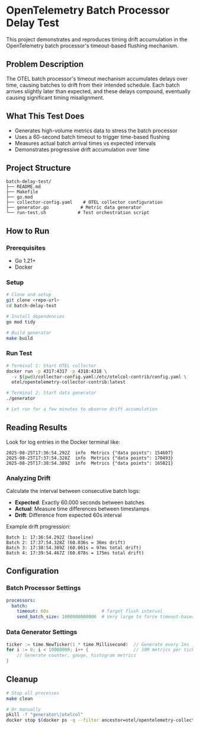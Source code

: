 # OpenTelemetry Batch Processor Delay Test

This project demonstrates and reproduces timing drift accumulation in the OpenTelemetry batch processor's timeout-based flushing mechanism.

## Problem Description

The OTEL batch processor's timeout mechanism accumulates delays over time, causing batches to drift from their intended schedule. Each batch arrives slightly later than expected, and these delays compound, eventually causing significant timing misalignment.

## What This Test Does

- Generates high-volume metrics data to stress the batch processor
- Uses a 60-second batch timeout to trigger time-based flushing
- Measures actual batch arrival times vs expected intervals
- Demonstrates progressive drift accumulation over time

## Project Structure

```
batch-delay-test/
├── README.md
├── Makefile
├── go.mod
├── collector-config.yaml    # OTEL collector configuration
├── generator.go            # Metric data generator
└── run-test.sh            # Test orchestration script
```

## How to Run

### Prerequisites
- Go 1.21+
- Docker

### Setup
```bash
# Clone and setup
git clone <repo-url>
cd batch-delay-test

# Install dependencies
go mod tidy

# Build generator
make build
```

### Run Test
```bash
# Terminal 1: Start OTEL collector
docker run -p 4317:4317 -p 4318:4318 \
  -v $(pwd)/collector-config.yaml:/etc/otelcol-contrib/config.yaml \
  otel/opentelemetry-collector-contrib:latest

# Terminal 2: Start data generator
./generator

# Let run for a few minutes to observe drift accumulation
```

## Reading Results

Look for log entries in the Docker terminal like:
```
2025-08-25T17:36:54.292Z  info  Metrics {"data points": 154607}
2025-08-25T17:37:54.328Z  info  Metrics {"data points": 170493}
2025-08-25T17:38:54.389Z  info  Metrics {"data points": 165821}
```

### Analyzing Drift

Calculate the interval between consecutive batch logs:
- **Expected**: Exactly 60.000 seconds between batches
- **Actual**: Measure time differences between timestamps
- **Drift**: Difference from expected 60s interval

Example drift progression:
```
Batch 1: 17:36:54.292Z (baseline)
Batch 2: 17:37:54.328Z (60.036s = 36ms drift)
Batch 3: 17:38:54.389Z (60.061s = 97ms total drift)
Batch 4: 17:39:54.467Z (60.078s = 175ms total drift)
```

## Configuration

### Batch Processor Settings
```yaml
processors:
  batch:
    timeout: 60s                    # Target flush interval
    send_batch_size: 1000000000000  # Very large to force timeout-based flushing
```

### Data Generator Settings
```go
ticker := time.NewTicker(1 * time.Millisecond)  // Generate every 1ms
for i := 0; i < 10000000; i++ {                 // 10M metrics per tick
    // Generate counter, gauge, histogram metrics
}
```


## Cleanup

```bash
# Stop all processes
make clean

# Or manually
pkill -f "generator\|otelcol"
docker stop $(docker ps -q --filter ancestor=otel/opentelemetry-collector-contrib)
```